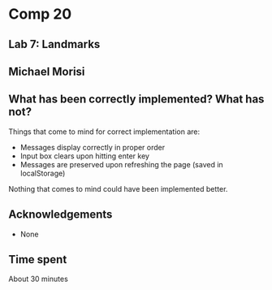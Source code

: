 # Comp 20
## Lab 7: Landmarks
## Michael Morisi

## What has been correctly implemented? What has not?

Things that come to mind for correct implementation are:
* Messages display correctly in proper order
* Input box clears upon hitting enter key
* Messages are preserved upon refreshing the page (saved in localStorage)

Nothing that comes to mind could have been implemented better.

## Acknowledgements
* None

## Time spent
About 30 minutes